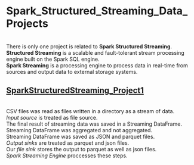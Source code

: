 # Spark_Structured_Streaming_Data_Projects
<br />There is only one project is related to **Spark Structured Streaming**.
<br />**Structured Streaming** is a scalable and fault-tolerant stream processing engine built on the Spark SQL engine. 
<br />**Spark Streaming** is a processing engine to process data in real-time from sources and output data to external storage systems.

## [SparkStructuredStreaming_Project1](https://github.com/Longwinter93/Streaming_Data_Projects/tree/main/SparkStructuredStreaming_Project1)

<br />CSV files was read as files written in a directory as a stream of data. 
<br />_Input source_ is treated as file source.
<br />The final result of streaming data was saved in a Streaming DataFrame. 
<br />Streaming DataFrame was aggregated and not aggregated.
<br />Streaming DataFrame was saved as JSON and parquet files. 
<br />_Output sinks_ are treated as parquet and json files. 
<br />Our _file sink_ stores the output to parquet as well as json files.
<br />_Spark Streaming Engine_ proccesses these steps.



